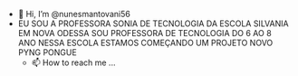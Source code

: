 - 👋 Hi, I’m @nunesmantovani56
- EU SOU A PROFESSORA SONIA DE TECNOLOGIA DA ESCOLA SILVANIA EM NOVA ODESSA 
  SOU PROFESSORA DE TECNOLOGIA DO 6 AO 8 ANO NESSA ESCOLA
  ESTAMOS COMEÇANDO UM PROJETO NOVO PYNG PONGUE
  - 📫 How to reach me ...

<!---
nunesmantovani56/nunesmantovani56 is a ✨ special ✨ repository because its `README.md` (this file) appears on your GitHub profile.
You can click the Preview link to take a look at your changes.
--->
